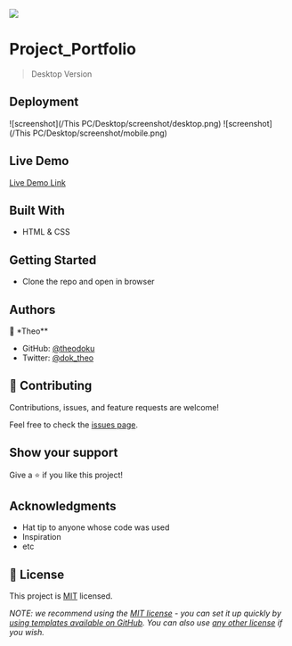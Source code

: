 ![](https://img.shields.io/badge/Microverse-blueviolet)

# Project_Portfolio

> Desktop Version

## Deployment
![screenshot](/This PC/Desktop/screenshot/desktop.png)
![screenshot](/This PC/Desktop/screenshot/mobile.png)

## Live Demo 
[Live Demo Link](https://theodoku.github.io/Project_Portfolio/)


## Built With

- HTML & CSS

## Getting Started

- Clone the repo and open in browser

## Authors

👤 \*Theo\*\*

- GitHub: [@theodoku](https://github.com/theodoku)
- Twitter: [@dok_theo](https://twitter.com/Theo_dok)

## 🤝 Contributing

Contributions, issues, and feature requests are welcome!

Feel free to check the [issues page](../../issues/).

## Show your support

Give a ⭐️ if you like this project!

## Acknowledgments

- Hat tip to anyone whose code was used
- Inspiration
- etc

## 📝 License

This project is [MIT](./MIT.md) licensed.

_NOTE: we recommend using the [MIT license](https://choosealicense.com/licenses/mit/) - you can set it up quickly by [using templates available on GitHub](https://docs.github.com/en/communities/setting-up-your-project-for-healthy-contributions/adding-a-license-to-a-repository). You can also use [any other license](https://choosealicense.com/licenses/) if you wish._
